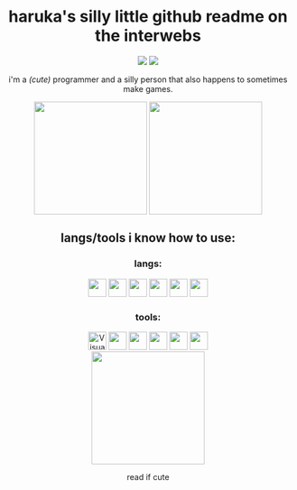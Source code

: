 <div align="center">
  <h1 align="center">haruka's silly little github readme on the interwebs</h1>
  <img src="https://img.shields.io/badge/mom_made-pancakes-green">
  <img src="https://img.shields.io/badge/certified-idiot-green">

<p>i'm a <i>(cute)</i> programmer and a silly person that also happens to sometimes make games.</p>

</div>

<div align="center" href="https://github.com/anuraghazra/github-readme-stats" >
  <img  height=200 align="center" src="https://github-readme-stats.vercel.app/api?username=nakoyasha" />
  <img height=200 align="center" src="https://github-readme-stats.vercel.app/api/top-langs/?username=nakoyasha&layout=donut" />
</div>

<div>
<h2 align="center">langs/tools i know how to use:</h2>
<div align="center">
  <h3>langs:</h3>

  <div>
  <img width="32" height="32" src="https://luau-lang.org/assets/images/luau-88.png" /> 
  <img width="32" height="32" src="https://upload.wikimedia.org/wikipedia/commons/thumb/c/cf/Lua-Logo.svg/800px-Lua-Logo.svg.png" />
  <img width="32" height="32" src="https://upload.wikimedia.org/wikipedia/commons/thumb/6/6a/JavaScript-logo.png/600px-JavaScript-logo.png" />
  <img width="32" height="32" src="https://cdn.iconscout.com/icon/free/png-256/free-typescript-3521774-2945272.png" />
  <img width="32" height="32" src="https://raw.githubusercontent.com/gilbarbara/logos/main/logos/c-plusplus.svg" />
  <img width="32" height="32" src="https://raw.githubusercontent.com/gilbarbara/logos/main/logos/c.svg" />
  </div>
  <h3>tools:</h3>
  <div>
      <img width="32" height="32" alt="Visual Studio Code" src="https://code.visualstudio.com/assets/images/code-stable.png" />
      <img width="32" height="32" src="https://upload.wikimedia.org/wikipedia/commons/a/af/Tux.png" />
      <img width="32" height="32" src="https://upload.wikimedia.org/wikipedia/commons/thumb/8/87/Windows_logo_-_2021.svg/512px-Windows_logo_-_2021.svg.png" />
      <img width="32" height="32" src="https://upload.wikimedia.org/wikipedia/commons/a/a7/React-icon.svg" />
      <img width="32" height="32" src="https://www.svgrepo.com/show/354113/nextjs-icon.svg" />
      <img width="32" height="32" src="https://discord.js.org/favicon-32x32.png">

  </div>

<!-- silly little padding -->
<div align="center" >
  <img height=200 align="center" src="https://upload.wikimedia.org/wikipedia/en/thumb/9/98/Blank_button.svg/1200px-Blank_button.svg.png" />
</div>
       
<p align="center">read if cute</p>
